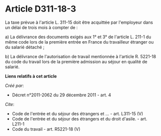 # Article D311-18-3

La taxe prévue à l'article L. 311-15 doit être acquittée par l'employeur dans un délai de trois mois à compter de : 

a) La délivrance des documents exigés aux 1° et 3° de l'article L. 211-1 du même code lors de la première entrée en France du
travailleur étranger ou du salarié détaché ; 

b) La délivrance de l'autorisation de travail mentionnée à l'article R. 5221-18 du code du travail lors de la première
admission au séjour en qualité de salarié.

**Liens relatifs à cet article**

_Créé par_:

  - Décret n°2011-2062 du 29 décembre 2011 - art. 4

_Cite_:

  - Code de l'entrée et du séjour des étrangers et ... - art. L311-15 (V)
  - Code de l'entrée et du séjour des étrangers et du droit d'asile. - art. L211-1
  - Code du travail - art. R5221-18 (V)

